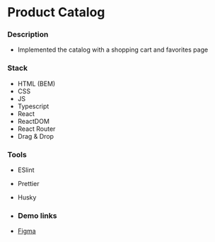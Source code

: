 # Product Catalog

### Description

- Implemented the catalog with a shopping cart and favorites page

### Stack

- HTML (BEM)
- CSS
- JS
- Typescript
- React
- ReactDOM
- React Router
- Drag & Drop

### Tools
- ESlint
- Prettier
- Husky

- ### Demo links

- [Figma](https://www.figma.com/file/T5ttF21UnT6RRmCQQaZc6L/Phone-catalog-(V2)-Original)
